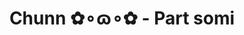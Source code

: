 ---
layout: album
resource: instagram
title: "Chunn ✿∘ɷ∘✿ - Part somi"
description: "Instagram album of Chunn ✿∘ɷ∘✿, part somi.</br> Username: ngocxx.12"
active: gallery
album-title: "Chunn ✿∘ɷ∘✿"
images:
  - image_path: ngocxx.12/somi/20240607_174134_447937514_860506092574857_8342439820757118388_n.jpg
  - image_path: ngocxx.12/somi/20240607_174134_447971735_484554207366256_3524254484994786347_n.jpg
  - image_path: ngocxx.12/somi/20241002_095321_461694340_1603943760541436_3134810070676902686_n.jpg
  - image_path: ngocxx.12/somi/20241002_095321_461707126_513501448276127_6059060080171105822_n.jpg
  - image_path: ngocxx.12/somi/20241002_095321_461716875_4104244013136805_8411939063691188382_n.jpg
  - image_path: ngocxx.12/somi/20241002_095321_461798578_8188732764579318_1339298040871952708_n.jpg
  - image_path: ngocxx.12/somi/20241002_095321_461808731_459640836429010_3018250956201806385_n.jpg
  - image_path: ngocxx.12/somi/20241031_142757_464455644_874713211129003_9015207332359887751_n.jpg
  - image_path: ngocxx.12/somi/20241031_142757_465171894_8184700624968371_1269430282591297738_n.jpg
  - image_path: ngocxx.12/somi/20241031_142757_465185538_1105349281114612_8403547714855576809_n.jpg
  - image_path: ngocxx.12/somi/20241031_142757_465275287_1067041441558222_6825506856370757342_n.jpg
  - image_path: ngocxx.12/somi/20241118_212350_467542554_3693383147619021_3966514719487282999_n.jpg
  - image_path: ngocxx.12/somi/20241118_212350_467543775_1547784825864404_244095460004762068_n.jpg
  - image_path: ngocxx.12/somi/20241118_212350_467545007_1259767092024565_4888572684671743118_n.jpg
  - image_path: ngocxx.12/somi/20250222_212401_480849695_18388153162128170_1697191872544906503_n.jpg
  - image_path: ngocxx.12/somi/20250222_212401_481174951_18388153141128170_8182542447531104761_n.jpg
  - image_path: ngocxx.12/somi/20250222_212401_481476742_18388153132128170_8225044284552885001_n.jpg
  - image_path: ngocxx.12/somi/20250222_212401_481577817_18388153123128170_8729772171466151221_n.jpg
---